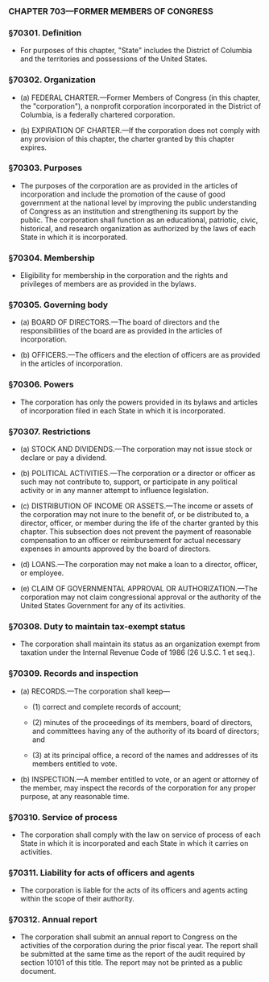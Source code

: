 ### **CHAPTER 703—FORMER MEMBERS OF CONGRESS**

### §70301. Definition
* For purposes of this chapter, "State" includes the District of Columbia and the territories and possessions of the United States.

### §70302. Organization
* (a) FEDERAL CHARTER.—Former Members of Congress (in this chapter, the "corporation"), a nonprofit corporation incorporated in the District of Columbia, is a federally chartered corporation.

* (b) EXPIRATION OF CHARTER.—If the corporation does not comply with any provision of this chapter, the charter granted by this chapter expires.

### §70303. Purposes
* The purposes of the corporation are as provided in the articles of incorporation and include the promotion of the cause of good government at the national level by improving the public understanding of Congress as an institution and strengthening its support by the public. The corporation shall function as an educational, patriotic, civic, historical, and research organization as authorized by the laws of each State in which it is incorporated.

### §70304. Membership
* Eligibility for membership in the corporation and the rights and privileges of members are as provided in the bylaws.

### §70305. Governing body
* (a) BOARD OF DIRECTORS.—The board of directors and the responsibilities of the board are as provided in the articles of incorporation.

* (b) OFFICERS.—The officers and the election of officers are as provided in the articles of incorporation.

### §70306. Powers
* The corporation has only the powers provided in its bylaws and articles of incorporation filed in each State in which it is incorporated.

### §70307. Restrictions
* (a) STOCK AND DIVIDENDS.—The corporation may not issue stock or declare or pay a dividend.

* (b) POLITICAL ACTIVITIES.—The corporation or a director or officer as such may not contribute to, support, or participate in any political activity or in any manner attempt to influence legislation.

* (c) DISTRIBUTION OF INCOME OR ASSETS.—The income or assets of the corporation may not inure to the benefit of, or be distributed to, a director, officer, or member during the life of the charter granted by this chapter. This subsection does not prevent the payment of reasonable compensation to an officer or reimbursement for actual necessary expenses in amounts approved by the board of directors.

* (d) LOANS.—The corporation may not make a loan to a director, officer, or employee.

* (e) CLAIM OF GOVERNMENTAL APPROVAL OR AUTHORIZATION.—The corporation may not claim congressional approval or the authority of the United States Government for any of its activities.

### §70308. Duty to maintain tax-exempt status
* The corporation shall maintain its status as an organization exempt from taxation under the Internal Revenue Code of 1986 (26 U.S.C. 1 et seq.).

### §70309. Records and inspection
* (a) RECORDS.—The corporation shall keep—

  * (1) correct and complete records of account;

  * (2) minutes of the proceedings of its members, board of directors, and committees having any of the authority of its board of directors; and

  * (3) at its principal office, a record of the names and addresses of its members entitled to vote.


* (b) INSPECTION.—A member entitled to vote, or an agent or attorney of the member, may inspect the records of the corporation for any proper purpose, at any reasonable time.

### §70310. Service of process
* The corporation shall comply with the law on service of process of each State in which it is incorporated and each State in which it carries on activities.

### §70311. Liability for acts of officers and agents
* The corporation is liable for the acts of its officers and agents acting within the scope of their authority.

### §70312. Annual report
* The corporation shall submit an annual report to Congress on the activities of the corporation during the prior fiscal year. The report shall be submitted at the same time as the report of the audit required by section 10101 of this title. The report may not be printed as a public document.
